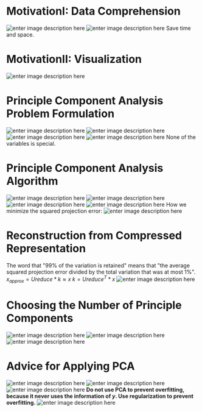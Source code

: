# MotivationI: Data Comprehension
![enter image description here](https://lh3.googleusercontent.com/G8egsXADIKNmdPAD2STX35ltcA9wAOTeTTUXWYx6UWHO9FAXXbuTRePFNJ3H80-16wV8pqsMOxkW)
![enter image description here](https://lh3.googleusercontent.com/R3-eAOBcc8WhYkV1ZkVgtReiB-nkD93o2wqJrEvw7dhKEf-YcxhfKAMPa_NRq1_GmolKNQ7o7Icv)
Save time and space.

# MotivationII: Visualization

![enter image description here](https://lh3.googleusercontent.com/9LYrJT1R87Cor2zsNXNbTC_q8SCTGTtDnbWhhUVHo4vp5tff_wMPva-udECInuWM9Bv8rWA96n8v)

# Principle Component Analysis Problem Formulation

![enter image description here](https://lh3.googleusercontent.com/YmmManDvFGLCivdCuXKcBOGpPrIU49dtIgGK9RXZgqFgk_0zjv0T99eHx0uRj1xCI74cPrYf6Ese)
![enter image description here](https://lh3.googleusercontent.com/6iE65XVSMRm_0r2GnOZen5Wy2OE98idgwu_dY8YIqUEy5wduJ0n_HtMQIl5ewU1L-LH3YvSoeft9)
![enter image description here](https://lh3.googleusercontent.com/nLTL232bb0Ae3kiEjLh75-sGlAUvebUFzPRgnAkF_ovV6sbQBFsElDB51GJH2d2uQKvkLdmwBOti)
![enter image description here](https://lh3.googleusercontent.com/Ma2yYnF_22EZHsTDX0x8jUGbU9YuYB2dRbe7rvTKohSBPo2EpV5YTqIXwkzBNu0QSNZdtMJpqN0e)
None of the variables is special.

# Principle Component Analysis Algorithm

![enter image description here](https://lh3.googleusercontent.com/MqCRSVzbxapyBkeO0G3IjIzNlS7bTDrYBNHhHKlUSVtfVy8GoHv2CvMV3rJd-f3egcq1Cny9-mig)
![enter image description here](https://lh3.googleusercontent.com/KL3jZNIBAGUKqf8PpZTZmPEJ4B2184pmHvC8cPPjiGut0KEJDuFB1qCfGHCASL1CK2WoT8rfeCbu)
![enter image description here](https://lh3.googleusercontent.com/-v_gFRMB3vaHYWrYu91NsadHvVHq_0Kj8-oO20VqSQ-KdgpeTjAFPaagctZOAZn3Ng3gexLVyuDS)
![enter image description here](https://lh3.googleusercontent.com/wTr5oq8XRMTxo_4ayHgn4FiVl-Um5zSzSn5oc02TsNiorl67BOqRKtpdzyYbtsg8SjMKLOOngWhd)
How we minimize the squared projection error:
![enter image description here](https://lh3.googleusercontent.com/nuJFGs-01FZf7CKgOgJ8LOSsZ0POizBaE5zcfEfznyhLPwk_FQ5DszWYczC1YPXnDXGkDIpeKzpQ)

# Reconstruction from Compressed Representation

The word that "99% of the variation is retained" means that "the average squared projection error divided by the total variation that was at most 1%".
$x_{approx} = Ureduce * k\approx x$
$k = Ureduce^T * x$
![enter image description here](https://lh3.googleusercontent.com/xBvEc8sGUR-olUMkC5stQVP8POnQa-HsoDZ8fzJsnzZJerxQnbfLM_AD8tmdEjKYHDELAx1gRbQH)

# Choosing the Number of Principle Components

![enter image description here](https://lh3.googleusercontent.com/FmpCvh0HsDriPE_XrKTsmdgr_MtQfV9K5QWxHeeob3EHHSAir41nFTaAnTg6u1mOVN2H9WewhjoD)
![enter image description here](https://lh3.googleusercontent.com/8v4B_rFd4rnI7hwmjRL6AyNiJlhaDoLIk_22snZIF5TfowEg-oQMvCiJJuY00nIDoQlFzR5zG6IE)
![enter image description here](https://lh3.googleusercontent.com/nOslzmRjlamD6XzhqbrKy-iebKXQ3oNXaVsofnrpF2yGF1waocfvLE1Ad0qBSg4O4-jm_ky3rl0b)

# Advice for Applying PCA

![enter image description here](https://lh3.googleusercontent.com/GeAAjsa9oBQkM4b69dwffG7GJTf5f7UcpiPrbP9Eu2kzmPCh9L-LLHYNlY1JvhFY6vnM56Nkft9W)
![enter image description here](https://lh3.googleusercontent.com/FwNZmUxH1ogHtQGwukxGpLNeynTrFd0atxu0vsMX_Ezo7YMxby-iu_a5aTpYZ-C0pm_p6__RcA0a)
![enter image description here](https://lh3.googleusercontent.com/n05PO1FdczI38y7SrsbOiI3d3ZYEykqm8yGIGQgqfSxTyd83cy9vH_saaMQPr27uKgIVwfooE9Tq)
**Do not use PCA to prevent overfitting, because it never uses the information of $y$.
Use regularization to prevent overfitting.**
![enter image description here](https://lh3.googleusercontent.com/Et4ftXsbmTXXAxBU-YCn02y5OeYg4W_C54aicIQNOfQj4klisDoLTfSJWF9UpZRFBP6rLu6japWe)

<!--stackedit_data:
eyJoaXN0b3J5IjpbLTE1NzczOTc1NjUsMzY3MzQyNTIsOTI4OT
g0NTAzLC0xODIzNTY3Njk4LC0yMDEzNDU4NjA2LC0xODMwNjQ0
MjgsMTMwOTU1ODI3NywxNTc5NDkwNjMwLC0xMDgwODkwMjcyLD
c3ODUyMTI3MiwtNjU0NzQ4OTc1LC01NjkwNTgwNTFdfQ==
-->